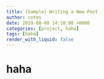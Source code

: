 ```yaml
---
title: (Sample) Writing a New Post
author: cotes
date: 2019-08-08 14:10:00 +0800
categories: [project, haha]
tags: [haha]
render_with_liquid: false
---
```


# haha
